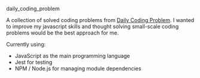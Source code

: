 daily_coding_problem

A collection of solved coding problems from [Daily Coding Problem](https://www.dailycodingproblem.com/).
I wanted to improve my javascript skills and thought solving small-scale coding problems would be the best approach for me.

Currently using:
- JavaScript as the main programming language
- Jest for testing
- NPM / Node.js for managing module dependencies
